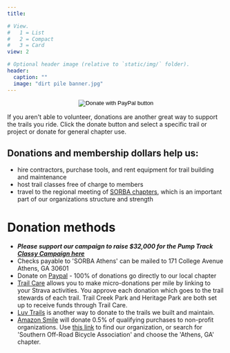 ```yaml
---
title:

# View.
#   1 = List
#   2 = Compact
#   3 = Card
view: 2

# Optional header image (relative to `static/img/` folder).
header:
  caption: ""
  image: "dirt pile banner.jpg"
---
```


<form action="https://www.paypal.com/cgi-bin/webscr" method="post" target="_top">
<input type="hidden" name="cmd" value="_s-xclick" />
<input type="hidden" name="hosted_button_id" value="GVHBRBRBFJYM8" />
<input type="image" style="display:block; margin:0 auto" src="https://www.paypalobjects.com/en_US/i/btn/btn_donateCC_LG.gif" border="0" name="submit" title="SORBA Athens on PayPal" alt="Donate with PayPal button" />
<img alt="" border="0" src="https://www.paypal.com/en_US/i/scr/pixel.gif" width="1" height="1" />
</form>

If you aren't able to volunteer, donations are another great way to support the trails you ride. Click the donate button and select a specific trail or project or donate for general chapter use.

## Donations and membership dollars help us:

+ hire contractors, purchase tools, and rent equipment for trail building and maintenance
+ host trail classes free of charge to members
+ travel to the regional meeting of [SORBA chapters](https:/sorba.org/chapters), which is an important part of our organizations structure and strength

# Donation methods

+ ***Please support our campaign to raise $32,000 for the Pump Track [Classy Campaign here](https://www.classy.org/fundraiser/3144109)***
+ Checks payable to 'SORBA Athens' can be mailed to 171 College Avenue Athens, GA 30601
+ Donate on [Paypal](https://www.paypal.com/donate?hosted_button_id=GVHBRBRBFJYM8) - 100% of donations go directly to our local chapter
+ [Trail Care](https://www.trail.care/) allows you to make micro-donations per mile by linking to your Strava activities. You approve each donation which goes to the trail stewards of each trail. Trail Creek Park and Heritage Park are both set up to receive funds through Trail Care.
+ [Luv Trails](https://www.luvtrails.com/) is another way to donate to the trails we built and maintain.
+ [Amazon Smile](https://smile.amazon.com) will donate 0.5% of qualifying purchases to non-profit organizations. Use [this link](https://smile.amazon.com/ch/45-4076792) to find our organization, or search for 'Southern Off-Road Bicycle Association' and choose the 'Athens, GA' chapter.